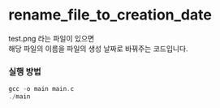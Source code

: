# rename_file_to_creation_date
test.png 라는 파일이 있으면  
해당 파일의 이름을 파일의 생성 날짜로 바꿔주는 코드입니다.

### 실행 방법
```swift
gcc -o main main.c
./main
```
